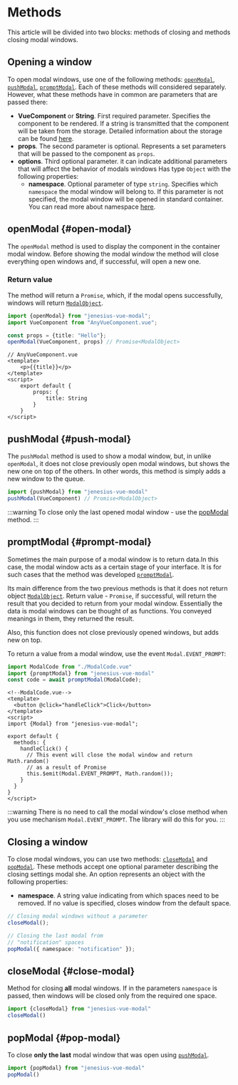 # Methods

This article will be divided into two blocks: methods of closing and 
methods closing modal windows.

## Opening a window

To open modal windows, use one of the following methods:
[`openModal`](#open-modal), [`pushModal`](#push-modal),
[`promptModal`](#prompt-modal). Each of these methods will
considered separately. However, what these methods have in common are
parameters that are passed there:

- **VueComponent** or **String**. First required parameter.
Specifies the component to be rendered. If a string is transmitted
that the component will be taken from the storage. Detailed
information about the storage can be found [here](store.md).
- **props**. The second parameter is optional. Represents a set
parameters that will be passed to the component as `props`.
- **options**. Third optional parameter. it can indicate
additional parameters that will affect the behavior of modals
windows Has type `Object` with the following properties:
    - **namespace**. Optional parameter of type `string`.
      Specifies which `namespace` the modal window will belong to. If
      this parameter is not specified, the modal window will be opened in
      standard container. You can read more about namespace
      [here](namespace.md).

## openModal {#open-modal}

The `openModal` method is used to display the component in the container
modal window. Before showing the modal window the method will close everything
open windows and, if successful, will open a new one.

### Return value

The method will return a `Promise`, which, if the modal opens successfully,
windows will return [`ModalObject`](modal-object.md).

```ts
import {openModal} from "jenesius-vue-modal";
import VueComponent from "AnyVueComponent.vue";

const props = {title: "Hello"};
openModal(VueComponent, props) // Promise<ModalObject>
```

```vue
// AnyVueComponent.vue
<template>
    <p>{{title}}</p>
</template>
<script>
    export default {
        props: {
            title: String
        }
    }
</script>
```

## pushModal {#push-modal}
The `pushModal` method is used to show a modal window, but, in
unlike `openModal`, it does not close previously open modal windows,
but shows the new one on top of the others. In other words, this
method is simply adds a new window to the queue.

```ts
import {pushModal} from "jenesius-vue-modal"
pushModal(VueComponent) // Promise<ModalObject>
```

:::warning
To close only the last opened modal window - use the 
[popModal](#pop-modal) method.
:::

## promptModal {#prompt-modal}

Sometimes the main purpose of a modal window is to return data.In this
case, the modal window acts as a certain stage of your interface. It 
is for such cases that the method was developed
[`promptModal`](#prompt-modal).

Its main difference from the two previous methods is that it does not
return object [`ModalObject`](modal-object.md). Return value -
`Promise`, if successful, will return the result that you decided to 
return from your modal window. Essentially the data is modal windows 
can be thought of as functions. You conveyed meanings in them, they
returned the result.

Also, this function does not close previously opened windows, but adds
new on top.

To return a value from a modal window, use the event
`Modal.EVENT_PROMPT`:

```ts
import ModalCode from "./ModalCode.vue"
import {promptModal} from "jenesius-vue-modal"
const code = await promptModal(ModalCode);
```

```vue
<!--ModalCode.vue-->
<template>
  <button @click="handleClick">Click</button>
</template>
<script>
import {Modal} from "jenesius-vue-modal";

export default {
  methods: {
    handleClick() {
	  // This event will close the modal window and return Math.random()
	  // as a result of Promise
      this.$emit(Modal.EVENT_PROMPT, Math.random());
    }
  }
}
</script>
```

:::warning
There is no need to call the modal window's close method when you use
mechanism `Modal.EVENT_PROMPT`. The library will do this for you.
:::

## Closing a window

To close modal windows, you can use two methods:
[`closeModal`](#close-modal) and [`popModal`](#pop-modal).
These methods accept one optional parameter describing the closing 
settings modal she. An option represents an object with the following
properties:

- **namespace**. A string value indicating from which
  spaces need to be removed. If no value is specified, closes
  window from the default space.

```ts
// Closing modal windows without a parameter
closeModal();

// Closing the last modal from
// "notification" spaces
popModal({ namespace: "notification" });
```

## closeModal {#close-modal}

Method for closing **all** modal windows. If in the parameters
`namespace` is passed, then windows will be closed only from the
required one space.

```ts
import {closeModal} from "jenesius-vue-modal"
closeModal()
```

## popModal {#pop-modal}

To close **only the last** modal window that was open using 
[`pushModal`](#push_modal).

```ts
import {popModal} from "jenesius-vue-modal"
popModal()
```
